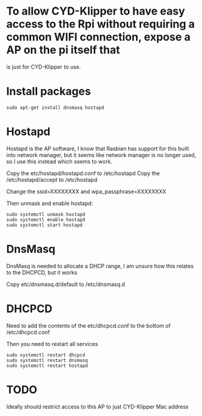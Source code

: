 # To allow CYD-Klipper to have easy access to the Rpi without requiring a common WIFI connection, expose a AP on the pi itself that
is just for CYD-Klipper to use.

# Install packages

```
sudo apt-get install dnsmasq hostapd
```

# Hostapd

Hostapd is the AP software, I know that Rasbian has support for this built into network manager, but it seems like network manager is no longer used, so I use this instead which seems to work.

Copy the etc/hostapd/hostapd.conf to /etc/hostapd
Copy the /etc/hostapd/accept to /etc/hostapd

Change the ssid=XXXXXXXX and wpa_passphrase=XXXXXXXX

Then unmask and enable hostapd:

```
sudo systemctl unmask hostapd
sudo systemctl enable hostapd
sudo systemctl start hostapd
```

# DnsMasq

DnsMasq is needed to allocate a DHCP range, I am unsure how this relates to the DHCPCD, but it works

Copy etc/dnsmasq.d/default to /etc/dnsmasq.d

# DHCPCD

Need to add the contents of the etc/dhcpcd.conf to the bottom of /etc/dhcpcd.conf

Then you need to restart all services

```
sudo systemctl restart dhcpcd
sudo systemctl restart dnsmasq
sudo systemctl restart hostapd
```

# TODO

 Ideally should restrict access to this AP to just CYD-Klipper Mac address
 
